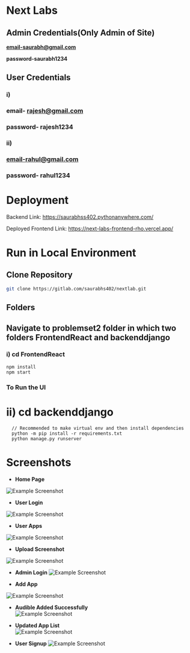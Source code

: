 # Next Labs

## Admin Credentials(Only Admin of Site)
  **email-saurabh@gmail.com**

  **password-saurabh1234**

## User Credentials
 ### i)
 ### email- rajesh@gmail.com
 ### password- rajesh1234
 ### ii)
 ### email-rahul@gmail.com
 ### password- rahul1234


# Deployment

Backend Link: https://saurabhss402.pythonanywhere.com/

Deployed Frontend Link: https://next-labs-frontend-rho.vercel.app/

# Run in Local Environment

## Clone Repository
```bash
git clone https://gitlab.com/saurabhs402/nextlab.git
```

## Folders
## Navigate to problemset2 folder in which two folders   FrontendReact and backenddjango
  
### i) cd FrontendReact 
    npm install
    npm start
### To Run the UI

# ii) cd backenddjango

      // Recommended to make virtual env and then install dependencies
      python -m pip install -r requirements.txt
      python manage.py runserver

# Screenshots
- **Home Page**

    
![Example Screenshot](screenshots/screenshot1.jpg)  








                
- **User Login**

![Example Screenshot](screenshots/screenshot2.jpg)


- **User Apps**

![Example Screenshot](screenshots/screenshot3.jpg)


- **Upload Screenshot**

![Example Screenshot](screenshots/screenshot4.jpg)


- **Admin Login**
![Example Screenshot](screenshots/screenshot5.jpg)


- **Add App**

![Example Screenshot](screenshots/screenshot6.jpg)


- **Audible Added Successfully**    
![Example Screenshot](screenshots/screenshot7.jpg)


- **Updated App List**    
![Example Screenshot](screenshots/screenshot8.jpg)


- **User Signup**
![Example Screenshot](screenshots/screenshot9.jpg)




